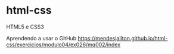 # html-css
 HTML5 e CSS3

Aprendendo a usar o GitHub
https://mendesjailton.github.io/html-css/exercicios/modulo04/ex026/mq002/index